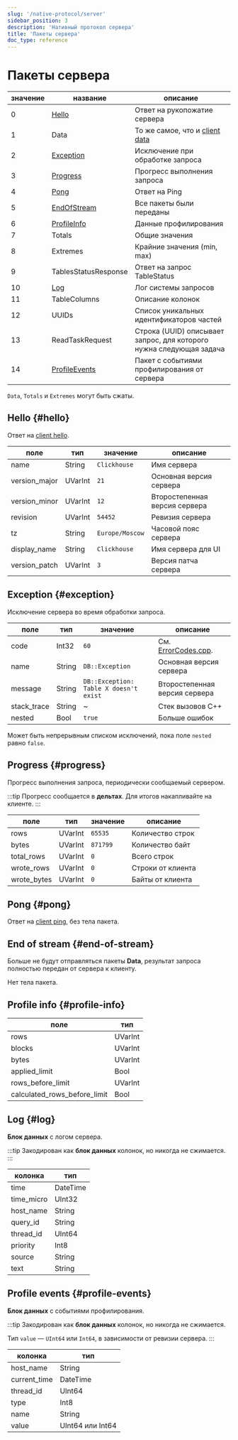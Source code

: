 ```yaml
---
slug: '/native-protocol/server'
sidebar_position: 3
description: 'Нативный протокол сервера'
title: 'Пакеты сервера'
doc_type: reference
---
```

# Пакеты сервера

| значение | название                         | описание                                                     |
|----------|----------------------------------|-------------------------------------------------------------|
| 0        | [Hello](#hello)                 | Ответ на рукопожатие сервера                               |
| 1        | Data                             | То же самое, что и [client data](./client.md#data)           |
| 2        | [Exception](#exception)          | Исключение при обработке запроса                            |
| 3        | [Progress](#progress)            | Прогресс выполнения запроса                                  |
| 4        | [Pong](#pong)                    | Ответ на Ping                                              |
| 5        | [EndOfStream](#end-of-stream)    | Все пакеты были переданы                                   |
| 6        | [ProfileInfo](#profile-info)     | Данные профилирования                                      |
| 7        | Totals                           | Общие значения                                            |
| 8        | Extremes                         | Крайние значения (min, max)                               |
| 9        | TablesStatusResponse             | Ответ на запрос TableStatus                                |
| 10       | [Log](#log)                      | Лог системы запросов                                       |
| 11       | TableColumns                     | Описание колонок                                          |
| 12       | UUIDs                            | Список уникальных идентификаторов частей                   |
| 13       | ReadTaskRequest                  | Строка (UUID) описывает запрос, для которого нужна следующая задача |
| 14       | [ProfileEvents](#profile-events) | Пакет с событиями профилирования от сервера               |

`Data`, `Totals` и `Extremes` могут быть сжаты.

## Hello {#hello}

Ответ на [client hello](./client.md#hello).

| поле          | тип     | значение        | описание               |
|---------------|---------|-----------------|-----------------------|
| name          | String  | `Clickhouse`    | Имя сервера           |
| version_major | UVarInt | `21`            | Основная версия сервера|
| version_minor | UVarInt | `12`            | Второстепенная версия сервера|
| revision      | UVarInt | `54452`         | Ревизия сервера       |
| tz            | String  | `Europe/Moscow` | Часовой пояс сервера   |
| display_name  | String  | `Clickhouse`    | Имя сервера для UI    |
| version_patch | UVarInt | `3`             | Версия патча сервера  |

## Exception {#exception}

Исключение сервера во время обработки запроса.

| поле        | тип    | значение                                       | описание                  |
|-------------|--------|-----------------------------------------------|---------------------------|
| code        | Int32  | `60`                                          | См. [ErrorCodes.cpp][codes]. |
| name        | String | `DB::Exception`                               | Основная версия сервера   |
| message     | String | `DB::Exception: Table X doesn't exist`       | Второстепенная версия сервера|
| stack_trace | String | ~                                             | Стек вызовов C++         |
| nested      | Bool   | `true`                                       | Больше ошибок            |

Может быть непрерывным списком исключений, пока поле `nested` равно `false`.

[codes]: https://clickhouse.com/codebrowser/ClickHouse/src/Common/ErrorCodes.cpp.html "Список кодов ошибок"

## Progress {#progress}

Прогресс выполнения запроса, периодически сообщаемый сервером.

:::tip
Прогресс сообщается в **дельтах**. Для итогов накапливайте на клиенте.
:::

| поле       | тип     | значение   | описание             |
|------------|---------|------------|----------------------|
| rows       | UVarInt | `65535`    | Количество строк      |
| bytes      | UVarInt | `871799`   | Количество байт      |
| total_rows | UVarInt | `0`        | Всего строк          |
| wrote_rows | UVarInt | `0`        | Строки от клиента    |
| wrote_bytes| UVarInt | `0`        | Байты от клиента     |

## Pong {#pong}

Ответ на [client ping](./client.md#ping), без тела пакета.

## End of stream {#end-of-stream}

Больше не будут отправляться пакеты **Data**, результат запроса полностью передан от сервера к клиенту.

Нет тела пакета.

## Profile info {#profile-info}

| поле                        | тип     |
|------------------------------|---------|
| rows                         | UVarInt |
| blocks                       | UVarInt |
| bytes                        | UVarInt |
| applied_limit                | Bool    |
| rows_before_limit            | UVarInt |
| calculated_rows_before_limit | Bool    |

## Log {#log}

**Блок данных** с логом сервера.

:::tip
Закодирован как **блок данных** колонок, но никогда не сжимается.
:::

| колонка    | тип      |
|------------|----------|
| time       | DateTime |
| time_micro | UInt32   |
| host_name  | String   |
| query_id   | String   |
| thread_id  | UInt64   |
| priority   | Int8     |
| source     | String   |
| text       | String   |

## Profile events {#profile-events}

**Блок данных** с событиями профилирования.

:::tip
Закодирован как **блок данных** колонок, но никогда не сжимается.

Тип `value` — `UInt64` или `Int64`, в зависимости от ревизии сервера.
:::

| колонка       | тип              |
|---------------|-------------------|
| host_name     | String            |
| current_time  | DateTime          |
| thread_id     | UInt64            |
| type          | Int8              |
| name          | String            |
| value         | UInt64 или Int64  |